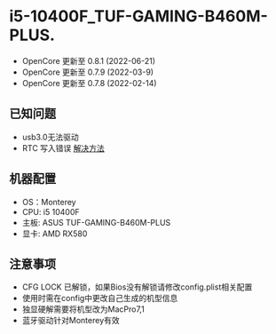 # i5-10400F_TUF-GAMING-B460M-PLUS. 
- OpenCore 更新至 0.8.1  (2022-06-21)
- OpenCore 更新至 0.7.9  (2022-03-9)
- OpenCore 更新至 0.7.8  (2022-02-14)
## 已知问题  
- usb3.0无法驱动
- RTC 写入错误 [解决方法](https://dortania.github.io/OpenCore-Post-Install/misc/rtc.html)
## 机器配置
- OS：Monterey
- CPU: i5 10400F  
- 主板: ASUS TUF-GAMING-B460M-PLUS  
- 显卡: AMD RX580  
## 注意事项
- CFG LOCK 已解锁，如果Bios没有解锁请修改config.plist相关配置
- 使用时需在config中更改自己生成的机型信息
- 独显硬解需要将机型改为MacPro7,1
- 蓝牙驱动针对Monterey有效
